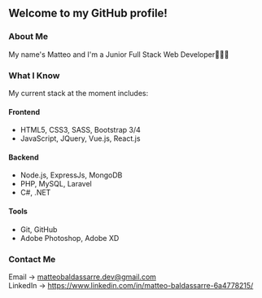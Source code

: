 ## Welcome to my GitHub profile!

### About Me
My name's Matteo and I'm a Junior Full Stack Web Developer👨🏻‍💻 <br>

### What I Know
My current stack at the moment includes:
#### Frontend
- HTML5, CSS3, SASS, Bootstrap 3/4
- JavaScript, JQuery, Vue.js, React.js

#### Backend
- Node.js, ExpressJs, MongoDB
- PHP, MySQL, Laravel
- C#, .NET

#### Tools
- Git, GitHub
- Adobe Photoshop, Adobe XD


### Contact Me
Email -> matteobaldassarre.dev@gmail.com <br>
LinkedIn -> https://www.linkedin.com/in/matteo-baldassarre-6a4778215/



